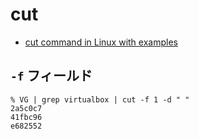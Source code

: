 # cut

- [cut command in Linux with examples
](https://www.geeksforgeeks.org/cut-command-linux-examples/)


## `-f` フィールド

~~~
% VG | grep virtualbox | cut -f 1 -d " "
2a5c0c7
41fbc96
e682552
~~~